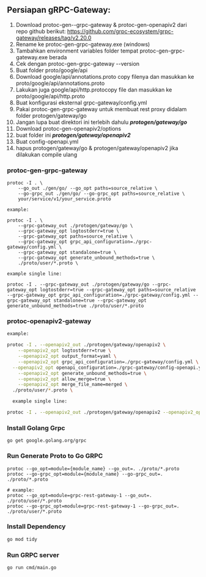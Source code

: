 ## Persiapan gRPC-Gateway:

1. Download protoc-gen--grpc-gateway & protoc-gen-openapiv2 dari repo github berikut: https://github.com/grpc-ecosystem/grpc-gateway/releases/tag/v2.20.0
2. Rename ke protoc-gen-grpc-gateway.exe (windows)
3. Tambahkan environment variables folder tempat protoc-gen-grpc-gateway.exe berada
4. Cek dengan protoc-gen-grpc-gateway --version
5. Buat folder proto/google/api
6. Download google/api/annotations.proto copy filenya dan masukkan ke proto/google/api/annotations.proto
7. Lakukan juga google/api/http.protocopy file dan masukkan ke proto/google/api/http.proto
8. Buat konfigurasi eksternal grpc-gateway/config.yml
9. Pakai protoc-gen-grpc-gateway untuk membuat rest proxy didalam folder protogen/gateway/go
10. Jangan lupa buat direktori ini terlebih dahulu ***protogen/gateway/go***
11. Download protoc-gen-openapiv2/options
12. buat folder ini ***protogen/gateway/openapiv2***
13. Buat config-openapi.yml
14. hapus protogen/gateway/go & protogen/gateway/openapiv2 jika dilakukan compile ulang

### protoc-gen-grpc-gateway
```shell
protoc -I . \
    --go_out ./gen/go/ --go_opt paths=source_relative \
    --go-grpc_out ./gen/go/ --go-grpc_opt paths=source_relative \
    your/service/v1/your_service.proto

example:

protoc -I . \
	--grpc-gateway_out ./protogen/gateway/go \
	--grpc-gateway_opt logtostderr=true \
	--grpc-gateway_opt paths=source_relative \
	--grpc-gateway_opt grpc_api_configuration=./grpc-gateway/config.yml \
	--grpc-gateway_opt standalone=true \
	--grpc-gateway_opt generate_unbound_methods=true \
	./proto/user/*.proto \

example single line:

protoc -I . --grpc-gateway_out ./protogen/gateway/go --grpc-gateway_opt logtostderr=true --grpc-gateway_opt paths=source_relative --grpc-gateway_opt grpc_api_configuration=./grpc-gateway/config.yml --grpc-gateway_opt standalone=true --grpc-gateway_opt generate_unbound_methods=true ./proto/user/*.proto

```

### protoc-openapiv2-gateway
```bash
example:

protoc -I . --openapiv2_out ./protogen/gateway/openapiv2 \
	--openapiv2_opt logtostderr=true \
	--openapiv2_opt output_format=yaml \
	--openapiv2_opt grpc_api_configuration=./grpc-gateway/config.yml \
  --openapiv2_opt openapi_configuration=./grpc-gateway/config-openapi.yml \
	--openapiv2_opt generate_unbound_methods=true \
	--openapiv2_opt allow_merge=true \
	--openapiv2_opt merge_file_name=merged \
  ./proto/user/*.proto \

  example single line: 

protoc -I . --openapiv2_out ./protogen/gateway/openapiv2 --openapiv2_opt logtostderr=true --openapiv2_opt output_format=yaml --openapiv2_opt grpc_api_configuration=./grpc-gateway/config.yml --openapiv2_opt openapi_configuration=./grpc-gateway/config-openapi.yml --openapiv2_opt generate_unbound_methods=true --openapiv2_opt allow_merge=true --openapiv2_opt merge_file_name=merged ./proto/user/*.proto


```

### Install Golang Grpc

```shell
go get google.golang.org/grpc
```

### Run Generate Proto to Go GRPC

```shell
protoc --go_opt=module={module_name} --go_out=. ./proto/*.proto
protoc --go-grpc_opt=module={module_name} --go-grpc_out=. ./proto/*.proto

# example:
protoc --go_opt=module=grpc-rest-gateway-1 --go_out=. ./proto/user/*.proto
protoc --go-grpc_opt=module=grpc-rest-gateway-1 --go-grpc_out=. ./proto/user/*.proto
```

### Install Dependency

```bash
go mod tidy
```

### Run GRPC server

```bash
go run cmd/main.go
```